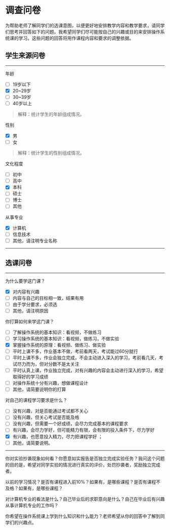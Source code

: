 # 调查问卷

为帮助老师了解同学们的选课意图，以便更好地安排教学内容和教学要求，请同学们思考并回答如下的问题。我希望同学们尽可能按自己的兴趣或目的来安排操作系统课的学习。这些问题的回答将用作课程内容和要求的调整依据。

## 学生来源问卷

---

年龄
- [ ] 19岁以下
- [x] 20~29岁
- [ ] 30~39岁
- [ ] 40岁以上

> 解释：统计学生的年龄组成情况。

性别
- [x] 男
- [ ] 女

> 解释：统计学生的性别组成情况。

文化程度
- [ ] 初中
- [ ] 高中
- [x] 本科
- [ ] 硕士
- [ ] 博士
- [ ] 其他

> 

从事专业
- [x] 计算机
- [ ] 信息技术
- [ ] 其他，请注明专业名称

> 

---

## 选课问卷

---

为什么要学这门课？
- [x] 对内容有兴趣
- [ ] 内容与自己的目标相一致，结果有用
- [ ] 由于学分要求，必须选
- [ ] 其他，请注明原因

> 

你打算如何来学这门课？
- [ ] 了解操作系统的基本知识：看视频，不做练习
- [ ] 学习操作系统的基本知识：看视频，做练习，不做实验
- [x] 掌握操作系统的原理：看视频、做练习、做实验
- [ ] 平时上课不多，作业基本不做，考前看两天，考试能过60分就行
- [ ] 平时上课不多，作业会独立完成，不会主动进入深入的学习，考前看几天，考试尽力而为，但对分数不是太关注
- [ ] 平时认真上课，作业独立完成，对有兴趣的内容会主动进行深入的学习，希望取得好的学习成绩
- [ ] 对操作系统十分有兴趣，想做课程设计
- [ ] 其他，请简要说明你的打算

> 

对自己的课程学习要求是什么？
- [ ] 没有兴趣，对是否能通过考试都不关心
- [ ] 没有兴趣，但关心考试是否能及格
- [ ] 没有兴趣，但需要一个好成绩，会尽力完成基本的课程要求
- [ ] 有兴趣，会尽力学好，但可能精力有限，会有限的投入条件下，尽力学好
- [x] 有兴趣，也愿意投入精力，尽力把课程学好 ；
- [ ] 其他，请简要说明。

> 

---

你对实验抄袭现象如何看？你愿意如实报告是否独立完成实验任务？我问这个问题的目的是，希望对同学实验的情况进行真实的评价，处罚抄袭者，奖励独立完成者。

以前的学习情况？是否有课程进入前10%？如果有，是哪些课程？是否有课程不及格？如果有，是哪些课程？

对计算机专业的看法是什么？自己毕业后的求职意向是什么？自己在毕业后有兴趣从事计算机专业的工作吗？

你希望在操作系统课上学到什么知识和什么能力？老师希望从你的回答中了解到同学们的兴趣点。
